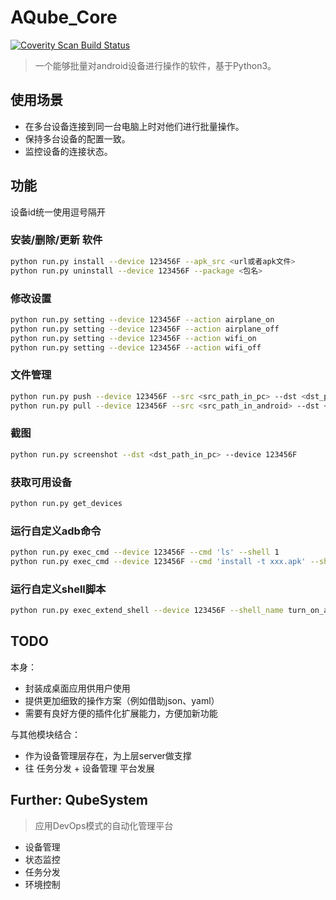 # AQube_Core

[![Coverity Scan Build Status](https://img.shields.io/coverity/scan/16251.svg)](https://scan.coverity.com/projects/williamfzc-androidqube)

> 一个能够批量对android设备进行操作的软件，基于Python3。

## 使用场景

- 在多台设备连接到同一台电脑上时对他们进行批量操作。
- 保持多台设备的配置一致。
- 监控设备的连接状态。

## 功能

设备id统一使用逗号隔开

### 安装/删除/更新 软件

``` bash
python run.py install --device 123456F --apk_src <url或者apk文件>
python run.py uninstall --device 123456F --package <包名>
```

### 修改设置

``` bash
python run.py setting --device 123456F --action airplane_on
python run.py setting --device 123456F --action airplane_off
python run.py setting --device 123456F --action wifi_on
python run.py setting --device 123456F --action wifi_off
```

### 文件管理

``` bash
python run.py push --device 123456F --src <src_path_in_pc> --dst <dst_path_in_android>
python run.py pull --device 123456F --src <src_path_in_android> --dst <dst_path_in_pc>
```

### 截图

``` bash
python run.py screenshot --dst <dst_path_in_pc> --device 123456F
```

### 获取可用设备

``` bash
python run.py get_devices
```

### 运行自定义adb命令

``` bash
python run.py exec_cmd --device 123456F --cmd 'ls' --shell 1
python run.py exec_cmd --device 123456F --cmd 'install -t xxx.apk' --shell 0
```

### 运行自定义shell脚本

``` bash
python run.py exec_extend_shell --device 123456F --shell_name turn_on_assistant.sh
```

## TODO

本身：

- 封装成桌面应用供用户使用
- 提供更加细致的操作方案（例如借助json、yaml）
- 需要有良好方便的插件化扩展能力，方便加新功能

与其他模块结合：

- 作为设备管理层存在，为上层server做支撑
- 往 任务分发 + 设备管理 平台发展

## Further: QubeSystem

> 应用DevOps模式的自动化管理平台

- 设备管理
- 状态监控
- 任务分发
- 环境控制
